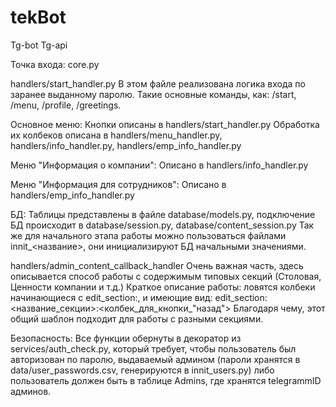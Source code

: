 # tekBot
Tg-bot Tg-api

Точка входа: core.py 

handlers/start_handler.py
В этом файле реализована логика входа по заранее выданному паролю.
Такие основные команды, как: /start, /menu, /profile, /greetings.

Основное меню:
Кнопки описаны в handlers/start_handler.py
Обработка их колбеков описана в handlers/menu_handler.py, handlers/info_handler.py,
handlers/emp_info_handler.py

Меню "Информация о компании":
Описано в handlers/info_handler.py

Меню "Информация для сотрудников":
Описано в handlers/emp_info_handler.py

БД:
Таблицы представлены в файле database/models.py, 
подключение БД происходит в database/session.py, database/content_session.py
Так же для начального этапа работы можно пользоваться файлами innit_<название>, 
они инициализируют БД начальными значениями.

handlers/admin_content_callback_handler
Очень важная часть, здесь описывается способ работы с содержимым типовых секций (Столовая, Ценности компании и т.д.)
Краткое  описание работы: ловятся колбеки начинающиеся с edit_section:, и имеющие вид: edit_section:<название_секции>:<колбек_для_кнопки_"назад">
Благодаря чему, этот общий шаблон подходит для работы с разными секциями.

Безопасность:
Все функции обернуты в декоратор из services/auth_check.py, который требует, чтобы пользователь был авторизован по паролю,
выдаваемый админом (пароли хранятся в data/user_passwords.csv, генерируются в innit_users.py) либо пользователь должен быть
в таблице Admins, где хранятся telegrammID админов.